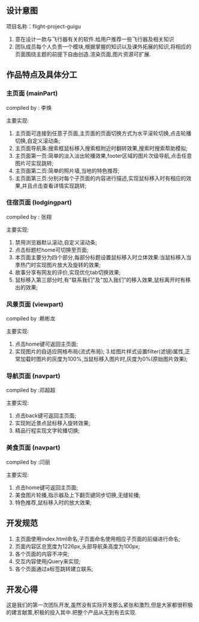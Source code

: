 ## 设计意图

项目名称：flight-project-guigu

1. 意在设计一款与飞行器有关的软件.给用户推荐一些飞行器及相关知识
2. 团队成员每个人负责一个模块,根据掌握的知识以及课外拓展的知识,将相应的页面围绕主题的前提下自由创造.渲染页面,图片资源可扩展.




## 作品特点及具体分工
### 主页面 (mainPart)     
 compiled by : 李焕

  主要实现:
  1. 主页面可连接到任意子页面,主页面的页面切换方式为水平滚轮切换,点击轮播切换,自定义滚动条;
  2. 主页面导航条:搜索框鼠标移入搜索框附近时翻转效果,搜索时搜索帮助模拟;
  3. 主页面第一页:简单的淡入淡出轮播效果,footer区域的图片次级导航,点击任意图片可实现跳转;
  4. 主页面第二页:简单的照片墙,当地的特色推荐;
  5. 主页面第三页:分别对每个子页面的内容进行描述,实现鼠标移入时有相应的效果,并且点击查看详情实现跳转;

### 住宿页面 (lodgingpart)
 compiled by : 张翔

  主要实现:
  1. 禁用浏览器默认滚动,自定义滚动条;
  2. 点击标题栏home可切换至页面;
  3. 本页面主要分为四个部分,每部分标题设置鼠标移入时立体效果:当鼠标移入当季热门时实现图片放大及旋转的效果;
  4. 故事分享有网友的评价,实现优化tab切换效果;
  5. 鼠标移入第三部分时,有"联系我们"及"加入我们"的移入效果,鼠标离开时有移出的效果;


### 风景页面 (viewpart)
 compiled by :赖彬龙

  主要实现:
  1. 点击home键可返回主页面;
  2. 实现图片的自适应网格布局(流式布局);
    3.给图片样式设置filter(滤镜)属性,正常加载时图片的灰度为100%,当鼠标移入图片时,灰度为0%(原始图片效果);


### 导航页面 (navpart)
 compiled by :邓超超

  主要实现:
  1. 点击back键可返回主页面;
  2. 实现附近景点鼠标移入旋转效果;
  3. 精品行程实现文字轮播切换;


### 美食页面 (navpart)
 compiled by :闫丽

  主要实现:
  1. 点击home键可返回主页面;
  2. 美食图片轮播,指示器及上下翻页键同步切换,无缝轮播;
  3. 特色推荐,鼠标移入时的放大效果;




## 开发规范

1. 主页面使用index.html命名,子页面命名使用相应子页面的前缀进行命名;
2. 页面内容区总宽度为1226px,头部导航条高度为100px;
3. 各个页面的内容不冲突;
4. 交互内容使用jQuery来实现;
5. 各个页面通过a标签跳转建立联系;




## 开发心得
这是我们的第一次团队开发,虽然没有实际开发那么紧张和激烈,但是大家都很积极的建言献策,积极的投入其中.把整个产品从无到有去实现.


